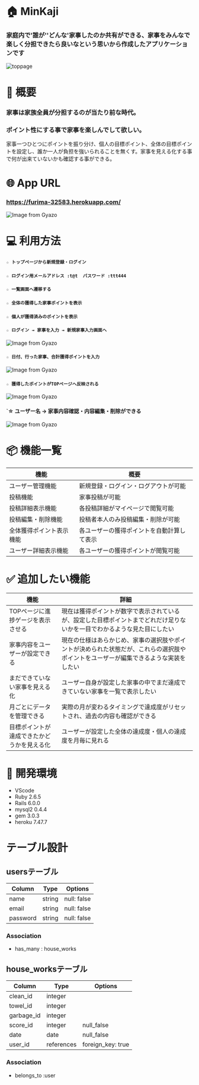 # 🏠 MinKaji
### 家庭内で'誰が''どんな'家事したのか共有ができる、家事をみんなで楽しく分担できたら良いなという思いから作成したアプリケーションです

![toppage](https://gyazo.com/7943d544689f8ab397e50ae58f22ca81)


# 💭 概要

### 家事は家族全員が分担するのが当たり前な時代。
### ポイント性にする事で家事を楽しんでして欲しい。

家事一つひとつにポイントを振り分け、個人の目標ポイント、全体の目標ポイントを設定し、誰か一人が負担を強いられることを無くす。家事を見える化する事で何が出来ていないかも確認する事ができる。

# 🌐  App URL
### **https://furima-32583.herokuapp.com/** 
![Image from Gyazo](https://i.gyazo.com/0033e79b6bd92896e1c7d110089ed57e.jpg)


# 💻  利用方法

#### `☆ トップページから新規登録・ログイン`
#### `☆ ログイン用メールアドレス :t@t  パスワード :ttt444`
#### `☆ 一覧画面へ遷移する`
#### `☆ 全体の獲得した家事ポイントを表示`
#### `☆ 個人が獲得済みのポイントを表示`<br>

#### `☆ ログイン → 家事を入力 → 新規家事入力画面へ`<br>
![Image from Gyazo](https://i.gyazo.com/db80162d26ceb0fefe2fe85c8098c762.gif)
<br>

#### `☆ 日付、行った家事、合計獲得ポイントを入力`<br>
![Image from Gyazo](https://i.gyazo.com/b0cf8271c8f515145c25acdfd753ea69.gif)
<br>

#### `☆ 獲得したポイントがTOPページへ反映される`<br>
![Image from Gyazo](https://i.gyazo.com/87148d36baaabfcdb2dfb613055ba921.gif)
<br>

#### `☆ ユーザー名 → 家事内容確認・内容編集・削除ができる<br>
![Image from Gyazo](https://i.gyazo.com/50865db3537008f87785128bb6cafa05.gif)
<br>

# 📦  機能一覧
| 機能           | 概要             |
| -------------- | -----------------|
| ユーザー管理機能 | 新規登録・ログイン・ログアウトが可能  |
| 投稿機能 | 家事投稿が可能 |
| 投稿詳細表示機能 | 各投稿詳細がマイページで閲覧可能 |
| 投稿編集・削除機能 | 投稿者本人のみ投稿編集・削除が可能 |
| 全体獲得ポイント表示機能 | 各ユーザーの獲得ポイントを自動計算して表示 |
| ユーザー詳細表示機能 | 各ユーザーの獲得ポイントが閲覧可能 |

# ✅ 追加したい機能
| 機能                                      | 詳細                                                                                                           |
| ---------------------------------------- | ------------------------------------------------------------------------------------------------------------- |
| TOPページに進捗ゲージを表示させる             | 現在は獲得ポイントが数字で表示されているが、設定した目標ポイントまでどれだけ足りないかを一目でわかるような見た目にしたい |
| 家事内容をユーザーが設定できる                | 現在の仕様はあらかじめ、家事の選択肢やポイントが決められた状態だが、これらの選択肢やポイントをユーザーが編集できるような実装をしたい |
| まだできていない家事を見える化                | ユーザー自身が設定した家事の中でまだ達成できていない家事を一覧で表示したい |
| 月ごとにデータを管理できる                   | 実際の月が変わるタイミングで達成度がリセットされ、過去の内容も確認ができる |
| 目標ポイントが達成できたかどうかを見える化      | ユーザーが設定した全体の達成度・個人の達成度を月毎に見れる |

# 🚜 開発環境

- VScode
- Ruby 2.6.5
- Rails 6.0.0
- mysql2 0.4.4
- gem 3.0.3
- heroku 7.47.7
# テーブル設計

## usersテーブル
|Column  |Type    |Options     |
|------  |----    |-------     |
|name    |string  |null: false |
|email   |string  |null: false |
|password|string  |null: false |

### Association
- has_many : house_works

## house_worksテーブル
|Column    |Type      |Options          |
|------    |----      |-------          |
|clean_id  |integer   |                 |
|towel_id  |integer   |                 |
|garbage_id|integer   |                 |
|score_id  |integer   |null_false       |
|date      |date      |null_false       |
|user_id   |references|foreign_key: true|

### Association
- belongs_to :user
